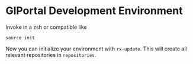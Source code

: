 # GlPortal Development Environment
Invoke in a zsh or compatible like
```
source init
```

Now you can initialize your environment with `rx-update`.
This will create all relevant repositories in `repositories`.
